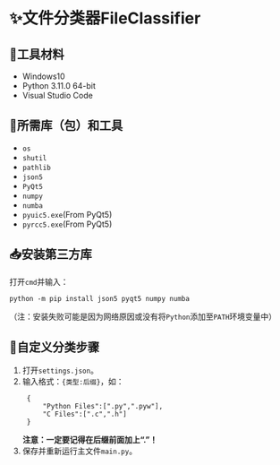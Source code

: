 # ✨文件分类器FileClassifier  
## 👀工具材料
 - Windows10  
 - Python 3.11.0 64-bit  
 - Visual Studio Code
  
## 👏所需库（包）和工具  
- `os`  
- `shutil`
- `pathlib`
- `json5`  
- `PyQt5`  
- `numpy`
- `numba`
- `pyuic5.exe`(From PyQt5)  
- `pyrcc5.exe`(From PyQt5)  
  
## 📥安装第三方库  
打开`cmd`并输入：  
```shell  
python -m pip install json5 pyqt5 numpy numba
```  
（注：安装失败可能是因为网络原因或没有将`Python`添加至`PATH`环境变量中）  

## 🎨自定义分类步骤  
1. 打开`settings.json`。  
2. 输入格式：`{类型:后缀}`，如：  
   ```json5  
    {
        "Python Files":[".py",".pyw"],
        "C Files":[".c",".h"]
    }
    ```  
    **注意：一定要记得在后缀前面加上“.”！**
3. 保存并重新运行主文件`main.py`。  
